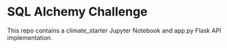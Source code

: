 # SQL Alchemy Challenge

This repo contains a climate_starter Jupyter Notebook and app.py Flask API implementation.
